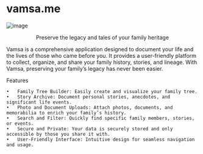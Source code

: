 # vamsa.me

![image](https://github.com/gurul/vamsa.me/assets/110717420/4bd84ff4-f6ec-420d-8536-e970aafb59a4)
<p align="center">
Preserve the legacy and tales of your family heritage
</p>
Vamsa is a comprehensive application designed to document your life and the lives of those who came before you. It provides a user-friendly platform to collect, organize, and share your family history, stories, and lineage. With Vamsa, preserving your family’s legacy has never been easier.

Features

	•	Family Tree Builder: Easily create and visualize your family tree.
	•	Story Archive: Document personal stories, anecdotes, and significant life events.
	•	Photo and Document Uploads: Attach photos, documents, and memorabilia to enrich your family’s history.
	•	Search and Filter: Quickly find specific family members, stories, or events.
	•	Secure and Private: Your data is securely stored and only accessible by those you share it with.
	•	User-Friendly Interface: Intuitive design for seamless navigation and usage.

